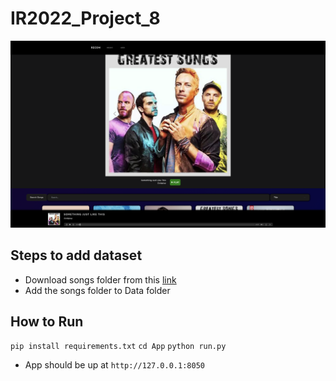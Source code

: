 # IR2022_Project_8

![alt text](https://github.com/AbhinavSE/IR2022_Project_8/blob/master/App/assets/cover.png?raw=true)

## Steps to add dataset
- Download songs folder from this [link](https://drive.google.com/drive/folders/1nD8FhFiKG4JsBPDfN0UQigbu5NJz6yW2?usp=sharing)
- Add the songs folder to Data folder

## How to Run
```pip install requirements.txt```
```cd App```
```python run.py```
- App should be up at ```http://127.0.0.1:8050```
